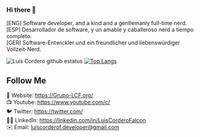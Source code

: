 ### Hi there 👋

<!--
**LCorderF/LCorderF** is a ✨ _special_ ✨ repository because its `README.md` (this file) appears on your GitHub profile.

Here are some ideas to get you started:

- 🔭 I’m currently working on ...
- 🌱 I’m currently learning ...
- 👯 I’m looking to collaborate on ...
- 🤔 I’m looking for help with ...
- 💬 Ask me about ...
- 📫 How to reach me: ...
- 😄 Pronouns: ...
- ⚡ Fun fact: ...
-->

[ENG] Software developer, and a kind and a gentlemanly full-time nerd.<br/>
[ESP] Desarrollador de software, y un amable y caballeroso nerd a tiempo completo.<br/>
[GER] Software-Entwickler und ein freundlicher und liebenswürdiger Vollzeit-Nerd.<br/>

![Luis Cordero github estatus](https://github-readme-stats.vercel.app/api?username=LCorderF&show_icons=true&theme=nightowl)
[![Top Langs](https://github-readme-stats.vercel.app/api/top-langs/?username=LCorderF&theme=nightowl&hide=html,css&langs_count=7)](https://github.com/anuraghazra/github-readme-stats)

## Follow Me

🔗 Website: https://Grupo-LCF.org/<br/>
📺 Youtube: https://www.youtube.com/c/<br/>
🐦 Twitter: https://twitter.com/<br/>
👨‍💼 LinkedIn: https://linkedin.com/in/LuisCorderoFalcon<br/>
✉️ Email: luiscorderof.developer@gmail.com
